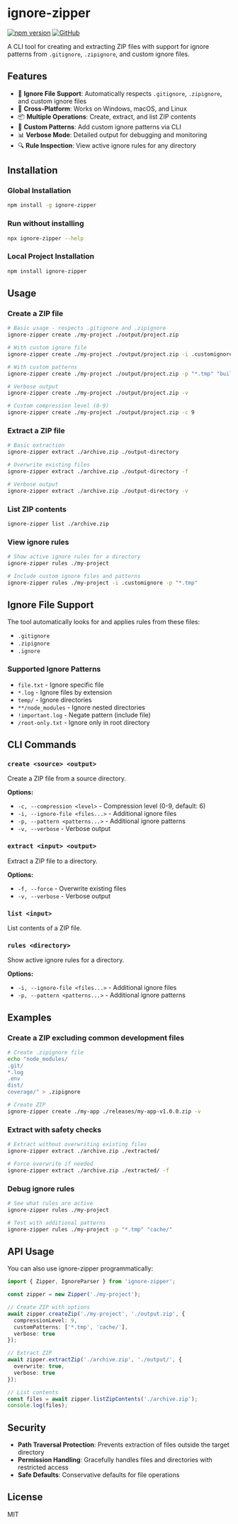 # ignore-zipper

[![npm version](https://badge.fury.io/js/ignore-zipper.svg)](https://badge.fury.io/js/ignore-zipper)
[![GitHub](https://img.shields.io/github/license/Kyona776/ignore-zipper)](https://github.com/Kyona776/ignore-zipper/blob/main/LICENSE)

A CLI tool for creating and extracting ZIP files with support for ignore patterns from `.gitignore`, `.zipignore`, and custom ignore files.

## Features

- 🚫 **Ignore File Support**: Automatically respects `.gitignore`, `.zipignore`, and custom ignore files
- 🔄 **Cross-Platform**: Works on Windows, macOS, and Linux
- 📦 **Multiple Operations**: Create, extract, and list ZIP contents
- 🎯 **Custom Patterns**: Add custom ignore patterns via CLI
- 📊 **Verbose Mode**: Detailed output for debugging and monitoring
- 🔍 **Rule Inspection**: View active ignore rules for any directory

## Installation

### Global Installation

```bash
npm install -g ignore-zipper
```

### Run without installing

```bash
npx ignore-zipper --help
```

### Local Project Installation

```bash
npm install ignore-zipper
```

## Usage

### Create a ZIP file

```bash
# Basic usage - respects .gitignore and .zipignore
ignore-zipper create ./my-project ./output/project.zip

# With custom ignore file
ignore-zipper create ./my-project ./output/project.zip -i .customignore

# With custom patterns
ignore-zipper create ./my-project ./output/project.zip -p "*.tmp" "build/"

# Verbose output
ignore-zipper create ./my-project ./output/project.zip -v

# Custom compression level (0-9)
ignore-zipper create ./my-project ./output/project.zip -c 9
```

### Extract a ZIP file

```bash
# Basic extraction
ignore-zipper extract ./archive.zip ./output-directory

# Overwrite existing files
ignore-zipper extract ./archive.zip ./output-directory -f

# Verbose output
ignore-zipper extract ./archive.zip ./output-directory -v
```

### List ZIP contents

```bash
ignore-zipper list ./archive.zip
```

### View ignore rules

```bash
# Show active ignore rules for a directory
ignore-zipper rules ./my-project

# Include custom ignore files and patterns
ignore-zipper rules ./my-project -i .customignore -p "*.tmp"
```

## Ignore File Support

The tool automatically looks for and applies rules from these files:

- `.gitignore`
- `.zipignore`
- `.ignore`

### Supported Ignore Patterns

- `file.txt` - Ignore specific file
- `*.log` - Ignore files by extension
- `temp/` - Ignore directories
- `**/node_modules` - Ignore nested directories
- `!important.log` - Negate pattern (include file)
- `/root-only.txt` - Ignore only in root directory

## CLI Commands

### `create <source> <output>`

Create a ZIP file from a source directory.

**Options:**
- `-c, --compression <level>` - Compression level (0-9, default: 6)
- `-i, --ignore-file <files...>` - Additional ignore files
- `-p, --pattern <patterns...>` - Additional ignore patterns
- `-v, --verbose` - Verbose output

### `extract <input> <output>`

Extract a ZIP file to a directory.

**Options:**
- `-f, --force` - Overwrite existing files
- `-v, --verbose` - Verbose output

### `list <input>`

List contents of a ZIP file.

### `rules <directory>`

Show active ignore rules for a directory.

**Options:**
- `-i, --ignore-file <files...>` - Additional ignore files
- `-p, --pattern <patterns...>` - Additional ignore patterns

## Examples

### Create a ZIP excluding common development files

```bash
# Create .zipignore file
echo "node_modules/
.git/
*.log
.env
dist/
coverage/" > .zipignore

# Create ZIP
ignore-zipper create ./my-app ./releases/my-app-v1.0.0.zip -v
```

### Extract with safety checks

```bash
# Extract without overwriting existing files
ignore-zipper extract ./archive.zip ./extracted/

# Force overwrite if needed
ignore-zipper extract ./archive.zip ./extracted/ -f
```

### Debug ignore rules

```bash
# See what rules are active
ignore-zipper rules ./my-project

# Test with additional patterns
ignore-zipper rules ./my-project -p "*.tmp" "cache/"
```

## API Usage

You can also use ignore-zipper programmatically:

```typescript
import { Zipper, IgnoreParser } from 'ignore-zipper';

const zipper = new Zipper('./my-project');

// Create ZIP with options
await zipper.createZip('./my-project', './output.zip', {
  compressionLevel: 9,
  customPatterns: ['*.tmp', 'cache/'],
  verbose: true
});

// Extract ZIP
await zipper.extractZip('./archive.zip', './output/', {
  overwrite: true,
  verbose: true
});

// List contents
const files = await zipper.listZipContents('./archive.zip');
console.log(files);
```

## Security

- **Path Traversal Protection**: Prevents extraction of files outside the target directory
- **Permission Handling**: Gracefully handles files and directories with restricted access
- **Safe Defaults**: Conservative defaults for file operations

## License

MIT